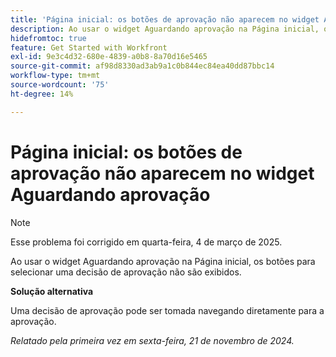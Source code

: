```yaml
---
title: 'Página inicial: os botões de aprovação não aparecem no widget Aguardando aprovação'
description: Ao usar o widget Aguardando aprovação na Página inicial, os botões para selecionar uma decisão de aprovação não são exibidos.
hidefromtoc: true
feature: Get Started with Workfront
exl-id: 9e3c4d32-680e-4839-a0b8-8a70d16e5465
source-git-commit: af98d8330ad3ab9a1c0b844ec84ea40dd87bbc14
workflow-type: tm+mt
source-wordcount: '75'
ht-degree: 14%

---
```


# Página inicial: os botões de aprovação não aparecem no widget Aguardando aprovação


>[!NOTE]
>
>Esse problema foi corrigido em quarta-feira, 4 de março de 2025.


Ao usar o widget Aguardando aprovação na Página inicial, os botões para selecionar uma decisão de aprovação não são exibidos.

**Solução alternativa**

Uma decisão de aprovação pode ser tomada navegando diretamente para a aprovação.

_Relatado pela primeira vez em sexta-feira, 21 de novembro de 2024._
